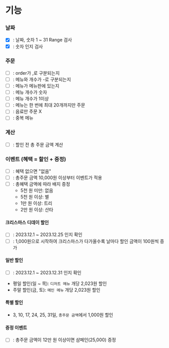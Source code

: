 # 기능

### 날짜
- [x] : 날짜, 숫자 1 ~ 31 Range 검사
- [x] : 숫자 인지 검사
### 주문
- [ ] : order가 ,로 구분되는지
- [ ] : 메뉴와 개수가 -로 구분되는지
- [ ] : 메뉴가 메뉴판에 있는지
- [ ] : 메뉴 개수가 숫자
- [ ] : 메뉴 개수가 1이상
- [ ] : 메뉴는 한 번에 최대 20개까지만 주문
- [ ] : 음료만 주문 X
- [ ] : 중복 메뉴

### 계산

- [ ] : 할인 전 총 주문 금액 계산

### 이벤트 (혜택 = 할인 + 증정)
- [ ] : 혜택 없으면 "없음"
- [ ] : 총주문 금액 10,000원 이상부터 이벤트가 적용
- [ ] : 총혜택 금액에 따라 배지 증정
    - 5천 원 미만: 없음 
    - 5천 원 이상: 별
    - 1만 원 이상: 트리
    - 2만 원 이상: 산타

#### 크리스마스 디데이 할인
- [ ] : 2023.12.1 ~ 2023.12.25 인지 확인
- [ ] : 1,000원으로 시작하여 크리스마스가 다가올수록 날마다 할인 금액이 100원씩 증가

#### 일반 할인
- [ ] : 2023.12.1 ~ 2023.12.31 인지 확인
- 평일 할인(일 ~ 목): `디저트 메뉴` 개당 2,023원 할인
- 주말 할인(금, 토): `메인 메뉴` 개당 2,023원 할인

#### 특별 할인
- 3, 10, 17, 24, 25, 31일, `총주문 금액`에서 1,000원 할인

#### 증정 이벤트
- [ ] : 총주문 금액이 12만 원 이상이면 샴페인(25,000) 증정